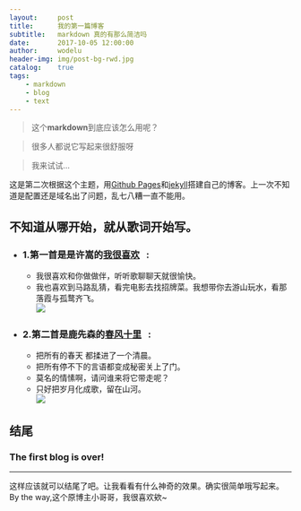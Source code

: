 ```yaml
---
layout:     post
title:      我的第一篇博客
subtitle:   markdown 真的有那么简洁吗
date:       2017-10-05 12:00:00
author:     wodelu
header-img: img/post-bg-rwd.jpg
catalog: 	true
tags:
    - markdown
    - blog
    - text
---
```


> 这个**markdown**到底应该怎么用呢？<br>

> 很多人都说它写起来很舒服呀 <br>

> 我来试试... <br>

这是第二次根据这个主题，用[Github Pages](https://github.com)和[jekyll](https://jekyllcn.com)搭建自己的博客。上一次不知道是配置还是域名出了问题，乱七八糟一直不能用。

## 不知道从哪开始，就从歌词开始写。
- ### 1.第一首是是许嵩的[我很喜欢](http://wordlu.github.io)&nbsp;&nbsp; :  &nbsp;&nbsp; <br>
  - 我很喜欢和你做做伴，听听歌聊聊天就很愉快。<br>
  - 我也喜欢到马路乱猜，看完电影去找招牌菜。我想带你去游山玩水，看那落霞与孤鹜齐飞。<br>
![](/img/post-bg-alitrip.jpg)
- ### 2.第二首是鹿先森的[春风十里](https://wordlu.github.io)&nbsp;&nbsp; :  &nbsp;&nbsp;<br>
  - 把所有的春天 都揉进了一个清晨。<br>
  - 把所有停不下的言语都变成秘密关上了门。<br>
  - 莫名的情愫啊，请问谁来将它带走呢？<br>
  - 只好把岁月化成歌，留在山河。<br>
![](/img/home-bg-art.jpg)

## 结尾

### The first blog is over!

---

这样应该就可以结尾了吧。让我看看有什么神奇的效果。确实很简单哦写起来。<br>
By the way,这个原博主小哥哥，我很喜欢欸~

